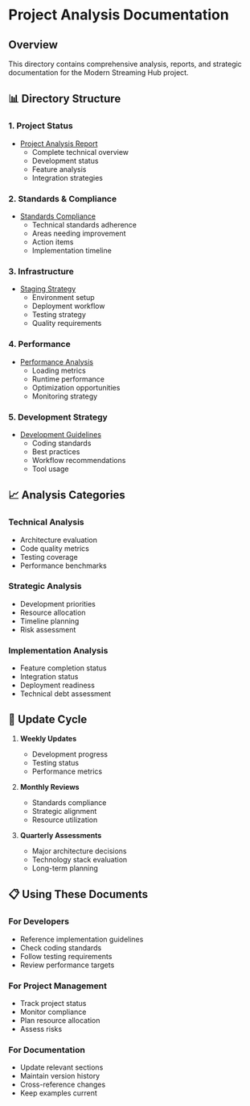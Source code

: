 # Project Analysis Documentation

## Overview
This directory contains comprehensive analysis, reports, and strategic documentation for the Modern Streaming Hub project.

## 📊 Directory Structure

### 1. Project Status
- [Project Analysis Report](status/project-analysis.md)
  - Complete technical overview
  - Development status
  - Feature analysis
  - Integration strategies

### 2. Standards & Compliance
- [Standards Compliance](standards/compliance-report.md)
  - Technical standards adherence
  - Areas needing improvement
  - Action items
  - Implementation timeline

### 3. Infrastructure
- [Staging Strategy](infrastructure/staging-strategy.md)
  - Environment setup
  - Deployment workflow
  - Testing strategy
  - Quality requirements

### 4. Performance
- [Performance Analysis](performance/analysis.md)
  - Loading metrics
  - Runtime performance
  - Optimization opportunities
  - Monitoring strategy

### 5. Development Strategy
- [Development Guidelines](strategy/development-guide.md)
  - Coding standards
  - Best practices
  - Workflow recommendations
  - Tool usage

## 📈 Analysis Categories

### Technical Analysis
- Architecture evaluation
- Code quality metrics
- Testing coverage
- Performance benchmarks

### Strategic Analysis
- Development priorities
- Resource allocation
- Timeline planning
- Risk assessment

### Implementation Analysis
- Feature completion status
- Integration status
- Deployment readiness
- Technical debt assessment

## 🔄 Update Cycle

1. **Weekly Updates**
   - Development progress
   - Testing status
   - Performance metrics

2. **Monthly Reviews**
   - Standards compliance
   - Strategic alignment
   - Resource utilization

3. **Quarterly Assessments**
   - Major architecture decisions
   - Technology stack evaluation
   - Long-term planning

## 📋 Using These Documents

### For Developers
- Reference implementation guidelines
- Check coding standards
- Follow testing requirements
- Review performance targets

### For Project Management
- Track project status
- Monitor compliance
- Plan resource allocation
- Assess risks

### For Documentation
- Update relevant sections
- Maintain version history
- Cross-reference changes
- Keep examples current

